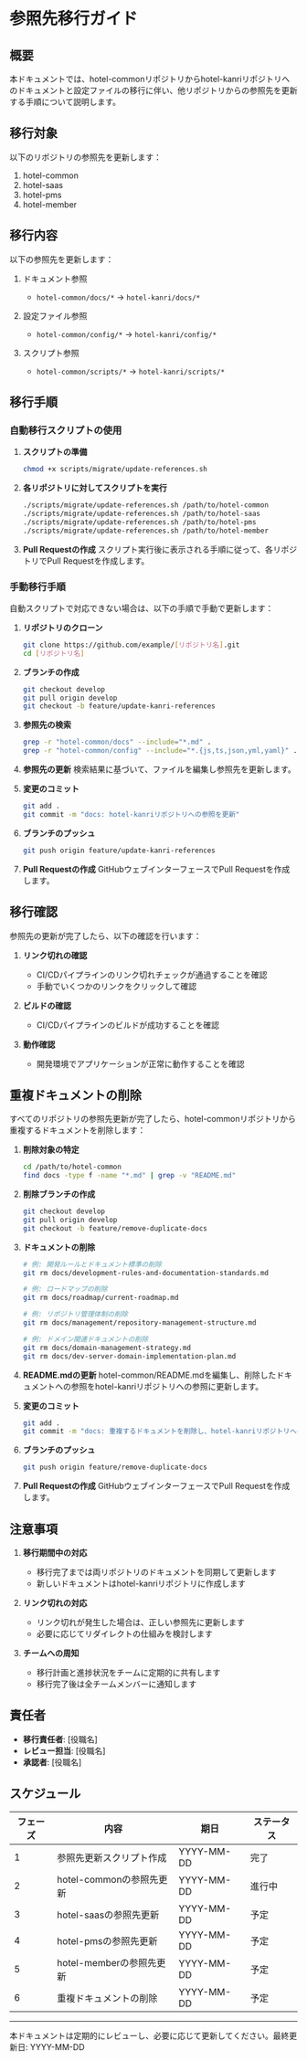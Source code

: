 # 参照先移行ガイド

## 概要

本ドキュメントでは、hotel-commonリポジトリからhotel-kanriリポジトリへのドキュメントと設定ファイルの移行に伴い、他リポジトリからの参照先を更新する手順について説明します。

## 移行対象

以下のリポジトリの参照先を更新します：

1. hotel-common
2. hotel-saas
3. hotel-pms
4. hotel-member

## 移行内容

以下の参照先を更新します：

1. ドキュメント参照
   - `hotel-common/docs/*` → `hotel-kanri/docs/*`

2. 設定ファイル参照
   - `hotel-common/config/*` → `hotel-kanri/config/*`

3. スクリプト参照
   - `hotel-common/scripts/*` → `hotel-kanri/scripts/*`

## 移行手順

### 自動移行スクリプトの使用

1. **スクリプトの準備**
   ```bash
   chmod +x scripts/migrate/update-references.sh
   ```

2. **各リポジトリに対してスクリプトを実行**
   ```bash
   ./scripts/migrate/update-references.sh /path/to/hotel-common
   ./scripts/migrate/update-references.sh /path/to/hotel-saas
   ./scripts/migrate/update-references.sh /path/to/hotel-pms
   ./scripts/migrate/update-references.sh /path/to/hotel-member
   ```

3. **Pull Requestの作成**
   スクリプト実行後に表示される手順に従って、各リポジトリでPull Requestを作成します。

### 手動移行手順

自動スクリプトで対応できない場合は、以下の手順で手動で更新します：

1. **リポジトリのクローン**
   ```bash
   git clone https://github.com/example/[リポジトリ名].git
   cd [リポジトリ名]
   ```

2. **ブランチの作成**
   ```bash
   git checkout develop
   git pull origin develop
   git checkout -b feature/update-kanri-references
   ```

3. **参照先の検索**
   ```bash
   grep -r "hotel-common/docs" --include="*.md" .
   grep -r "hotel-common/config" --include="*.{js,ts,json,yml,yaml}" .
   ```

4. **参照先の更新**
   検索結果に基づいて、ファイルを編集し参照先を更新します。

5. **変更のコミット**
   ```bash
   git add .
   git commit -m "docs: hotel-kanriリポジトリへの参照を更新"
   ```

6. **ブランチのプッシュ**
   ```bash
   git push origin feature/update-kanri-references
   ```

7. **Pull Requestの作成**
   GitHubウェブインターフェースでPull Requestを作成します。

## 移行確認

参照先の更新が完了したら、以下の確認を行います：

1. **リンク切れの確認**
   - CI/CDパイプラインのリンク切れチェックが通過することを確認
   - 手動でいくつかのリンクをクリックして確認

2. **ビルドの確認**
   - CI/CDパイプラインのビルドが成功することを確認

3. **動作確認**
   - 開発環境でアプリケーションが正常に動作することを確認

## 重複ドキュメントの削除

すべてのリポジトリの参照先更新が完了したら、hotel-commonリポジトリから重複するドキュメントを削除します：

1. **削除対象の特定**
   ```bash
   cd /path/to/hotel-common
   find docs -type f -name "*.md" | grep -v "README.md"
   ```

2. **削除ブランチの作成**
   ```bash
   git checkout develop
   git pull origin develop
   git checkout -b feature/remove-duplicate-docs
   ```

3. **ドキュメントの削除**
   ```bash
   # 例: 開発ルールとドキュメント標準の削除
   git rm docs/development-rules-and-documentation-standards.md
   
   # 例: ロードマップの削除
   git rm docs/roadmap/current-roadmap.md
   
   # 例: リポジトリ管理体制の削除
   git rm docs/management/repository-management-structure.md
   
   # 例: ドメイン関連ドキュメントの削除
   git rm docs/domain-management-strategy.md
   git rm docs/dev-server-domain-implementation-plan.md
   ```

4. **README.mdの更新**
   hotel-common/README.mdを編集し、削除したドキュメントへの参照をhotel-kanriリポジトリへの参照に更新します。

5. **変更のコミット**
   ```bash
   git add .
   git commit -m "docs: 重複するドキュメントを削除し、hotel-kanriリポジトリへの参照を追加"
   ```

6. **ブランチのプッシュ**
   ```bash
   git push origin feature/remove-duplicate-docs
   ```

7. **Pull Requestの作成**
   GitHubウェブインターフェースでPull Requestを作成します。

## 注意事項

1. **移行期間中の対応**
   - 移行完了までは両リポジトリのドキュメントを同期して更新します
   - 新しいドキュメントはhotel-kanriリポジトリに作成します

2. **リンク切れの対応**
   - リンク切れが発生した場合は、正しい参照先に更新します
   - 必要に応じてリダイレクトの仕組みを検討します

3. **チームへの周知**
   - 移行計画と進捗状況をチームに定期的に共有します
   - 移行完了後は全チームメンバーに通知します

## 責任者

- **移行責任者**: [役職名]
- **レビュー担当**: [役職名]
- **承認者**: [役職名]

## スケジュール

| フェーズ | 内容 | 期日 | ステータス |
|---------|------|------|----------|
| 1 | 参照先更新スクリプト作成 | YYYY-MM-DD | 完了 |
| 2 | hotel-commonの参照先更新 | YYYY-MM-DD | 進行中 |
| 3 | hotel-saasの参照先更新 | YYYY-MM-DD | 予定 |
| 4 | hotel-pmsの参照先更新 | YYYY-MM-DD | 予定 |
| 5 | hotel-memberの参照先更新 | YYYY-MM-DD | 予定 |
| 6 | 重複ドキュメントの削除 | YYYY-MM-DD | 予定 |

---

本ドキュメントは定期的にレビューし、必要に応じて更新してください。最終更新日: YYYY-MM-DD